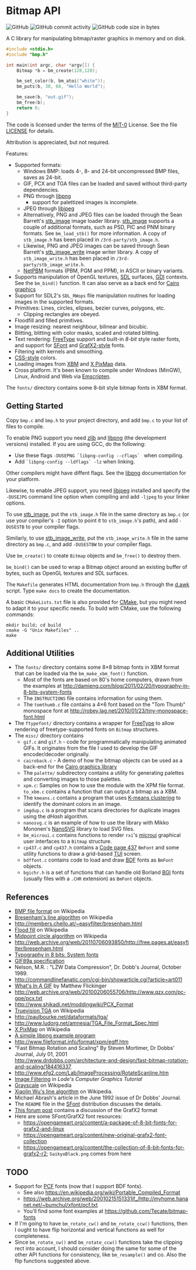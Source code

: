 # Bitmap API

![GitHub](https://img.shields.io/github/license/wernsey/bitmap)
![GitHub commit activity](https://img.shields.io/github/commit-activity/y/wernsey/bitmap)
![GitHub code size in bytes](https://img.shields.io/github/languages/code-size/wernsey/bitmap)

A C library for manipulating bitmap/raster graphics in memory and on disk.

```c
#include <stdio.h>
#include "bmp.h"

int main(int argc, char *argv[]) {
    Bitmap *b = bm_create(128,128);

    bm_set_color(b, bm_atoi("white"));
    bm_puts(b, 30, 60, "Hello World");

    bm_save(b, "out.gif");
    bm_free(b);
    return 0;
}
```

The code is licensed under the terms of the [MIT-0][] License. See the file
[LICENSE](LICENSE) for details.

Attribution is appreciated, but not required.

[MIT-0]: https://en.wikipedia.org/wiki/MIT_License#MIT_No_Attribution_License

Features:
* Supported formats:
  * Windows BMP: loads 4-, 8- and 24-bit uncompressed BMP files, saves as 24-bit.
  * GIF, PCX and TGA files can be loaded and saved without
    third-party dependencies.
  * PNG through [libpng](http://www.libpng.org)
    * support for palettized images is incomplete.
  * JPEG through [libjpeg](http://www.ijg.org/)
  * Alternatively, PNG and JPEG files can be loaded through the Sean Barrett's
    [stb_image][] image loader library. [stb_image][] supports a couple of
    additional formats, such as PSD, PIC and PNM binary formats. See
    `bm_load_stb()` for more information.
    A copy of `stb_image.h` has been placed in `/3rd-party/stb_image.h`.
  * Likewise, PNG and JPEG images can be saved through Sean Barrett's
    [stb_image_write][] image writer library.
    A copy of `stb_image_write.h` has been placed in `/3rd-party/stb_image_write.h`.
  * [NetPBM][] formats (PBM, PGM and PPM), in ASCII or binary variants.
* Supports manipulation of OpenGL textures, [SDL](https://www.libsdl.org/)
  surfaces, [GDI](https://en.wikipedia.org/wiki/Graphics_Device_Interface)
  contexts. See the `bm_bind()` function. It can also serve as a back end for
  [Cairo graphics](https://cairographics.org)
* Support for SDL2's `SDL_RWops` file manipulation routines for loading images
  in the supported formats.
* Primitives: Lines, circles, elipses, bezier curves, polygons, etc.
  * Clipping rectangles are obeyed.
* Floodfill and filled primitives.
* Image resizing: nearest neighbour, bilinear and bicubic.
* Blitting, blitting with color masks, scaled and rotated blitting.
* Text rendering: [FreeType][freetype] support and built-in _8-bit_ style
  raster fonts, and support for [SFont][sfont] and [GrafX2-style][grafx2] fonts.
* Filtering with kernels and smoothing.
* [CSS-style](http://en.wikipedia.org/wiki/Web_colors) colors.
* Loading images from [XBM](https://en.wikipedia.org/wiki/X_BitMap) and [X
  PixMap](https://en.wikipedia.org/wiki/X_PixMap) data.
* Cross platform. It's been known to compile under Windows (MinGW), Linux,
  Android and Web via [Emscripten][emscripten].

The `fonts/` directory contains some 8-bit style bitmap fonts in XBM format.

[freetype]: https://www.freetype.org/
[emscripten]: http://kripken.github.io/emscripten-site/
[stb_image]: https://github.com/nothings/stb/blob/master/stb_image.h
[stb_image_write]: https://github.com/nothings/stb/blob/master/stb_image_write.h
[sfont]: http://www.linux-games.com/sfont/
[grafx2]: https://en.wikipedia.org/wiki/GrafX2
[NetPBM]: https://en.wikipedia.org/wiki/Netpbm

## Getting Started

Copy `bmp.c` and `bmp.h` to your project directory, and add `bmp.c` to your
list of files to compile.

To enable PNG support you need [zlib][] and [libpng][] (the development
versions) installed. If you are using GCC, do the following:

* Use these flags ``-DUSEPNG `libpng-config --cflags` `` when compiling.
* Add `` `libpng-config --ldflags` -lz `` when linking.

Other compilers might have diffent flags. See the [libpng][] documentation for
your platform.

Likewise, to enable JPEG support, you need [libjpeg][] installed and specify
the `-DUSEJPG` command line option when compiling and add `-ljpeg` to your
linker options.

To use [stb_image][], put the `stb_image.h` file in the same directory as
`bmp.c` (or use your compiler's `-I` option to point it to `stb_image.h`'s
path), and add `-DUSESTB` to your compiler flags.

Similarly, to use [stb_image_write][], put the `stb_image_write.h` file in the
same directory as `bmp.c`, and add `-DUSESTBW` to your compiler flags.

Use `bm_create()` to create `Bitmap` objects and `bm_free()` to destroy them.

`bm_bind()` can be used to wrap a Bitmap object around an existing buffer of
bytes, such as OpenGL textures and SDL surfaces.

The `Makefile` generates HTML documentation from `bmp.h` through the
[d.awk][dawk] script. Type `make docs` to create the documentation.

A basic `CMakeLists.txt` file is also provided for [CMake][], but you might need
to adapt it to your specific needs. To build with CMake, use the following commands:

```
mkdir build; cd build
cmake -G "Unix Makefiles" ..
make
```

[dawk]: https://github.com/wernsey/d.awk
[zlib]: https://www.zlib.net
[libpng]: http://www.libpng.org
[libjpeg]: http://www.ijg.org/
[CMake]: https://cmake.org/

## Additional Utilities

* The `fonts/` directory contains some 8&times;8 bitmap fonts in XBM format
  that can be loaded via the `bm_make_xbm_font()` function.
  * Most of the fonts are based on 80's home computers, drawn from the examples
    at http://damieng.com/blog/2011/02/20/typography-in-8-bits-system-fonts
  * The `INSTRUCTIONS` file contains information for using them.
  * The `tomthumb.c` file contains a 4&times;6 font based on the "Tom Thumb"
    monospace font at http://robey.lag.net/2010/01/23/tiny-monospace-font.html
* The `ftypefont/` directory contains a wrapper for
  [FreeType](http://www.freetype.org/) to allow rendering of freetype-supported
  fonts on `Bitmap` structures.
* The `misc/` directory contains
  * `gif.c` and `gif.h` - code for programmatically manipulating animated GIFs.
    It originates from the file I used to develop the GIF encoder/decoder
    originally.
  * `cairoback.c` - A demo of how the bitmap objects can be used as a back-end
    for the [Cairo graphics library](https://cairographics.org)
  * The `palette/` subdirectory contains a utility for generating palettes and
    converting images to those palettes.
  * `xpm.c`: Samples on how to use the module with the XPM file
    format. `to_xbm.c` contains a function that can output a bitmap as a XBM.
  * The `kmeans.c` contains a program that uses
    [K-means clustering](https://en.wikipedia.org/wiki/K-means_clustering) to
    identify the dominant colors in an image.
  * `imgdup.c` is a program that scans directories for duplicate images using
    the _dHash_ algorithm.
  * `nanosvg.c` is an example of how to use the library with Mikko Mononen's [NanoSVG][]
    library to load SVG files.
  * `bm_microui.c` contains functions to render `rxi`'s [microui][] graphical
    user interfaces to a `Bitmap` structure.
  * `cp437.c` and `cp437.h` contains a [Code page 437][cp437] `BmFont` and
    some utility functions to draw a grid-based [TUI][] screen.
  * `bdffont.c` contains code to load and draw [BDF][] fonts as `BmFont` objects.
  * `bgichr.h` is a set of functions that can handle old Borland [BGI][bgi] fonts
    (usually files with a `.CHR` extension) as `BmFont` objects.

[NanoSVG]: https://github.com/memononen/nanosvg
[microui]: https://github.com/rxi/microui
[cp437]: https://en.wikipedia.org/wiki/Code_page_437
[TUI]: https://en.wikipedia.org/wiki/Text-based_user_interface
[BDF]: https://en.wikipedia.org/wiki/Glyph_Bitmap_Distribution_Format
[bgi]: https://en.wikipedia.org/wiki/Borland_Graphics_Interface

## References

* [BMP file format](http://en.wikipedia.org/wiki/BMP_file_format) on Wikipedia
* [Bresenham's line
  algorithm](http://en.wikipedia.org/wiki/Bresenham%27s_line_algorithm) on
  Wikipedia
* <http://members.chello.at/~easyfilter/bresenham.html>
* [Flood fill](http://en.wikipedia.org/wiki/Flood_fill) on Wikipedia
* [Midpoint circle
  algorithm](http://en.wikipedia.org/wiki/Midpoint_circle_algorithm) on
  Wikipedia
* <http://web.archive.org/web/20110706093850/http://free.pages.at/easyfilter/bresenham.html>
* [Typography in 8 bits: System
  fonts](http://damieng.com/blog/2011/02/20/typography-in-8-bits-system-fonts)
* [GIF89a specification](http://www.w3.org/Graphics/GIF/spec-gif89a.txt)
* Nelson, M.R. : "LZW Data Compression", Dr. Dobb's Journal, October 1989.
* <http://commandlinefanatic.com/cgi-bin/showarticle.cgi?article=art011>
* [What's In A
  GIF](http://www.matthewflickinger.com/lab/whatsinagif/index.html) by Matthew
  Flickinger
* <http://web.archive.org/web/20100206055706/http://www.qzx.com/pc-gpe/pcx.txt>
* <http://www.shikadi.net/moddingwiki/PCX_Format>
* [Truevision TGA](https://en.wikipedia.org/wiki/Truevision_TGA) on Wikipedia
* <http://paulbourke.net/dataformats/tga/>
* <http://www.ludorg.net/amnesia/TGA_File_Format_Spec.html>
* [X PixMap](https://en.wikipedia.org/wiki/X_PixMap) on Wikipedia
* [A simple libpng example program](http://zarb.org/~gc/html/libpng.html)
* <http://www.fileformat.info/format/xpm/egff.htm>
* "Fast Bitmap Rotation and Scaling" By Steven Mortimer, Dr Dobbs' Journal,
  July 01, 2001  \
  <http://www.drdobbs.com/architecture-and-design/fast-bitmap-rotation-and-scaling/184416337>
* <http://www.efg2.com/Lab/ImageProcessing/RotateScanline.htm>
* [Image Filtering](http://lodev.org/cgtutor/filtering.html) in _Lode's Computer Graphics Tutorial_
* [Grayscale](https://en.wikipedia.org/wiki/Grayscale) on Wikipedia
* [Xiaolin Wu's line algorithm](https://en.wikipedia.org/wiki/Xiaolin_Wu%27s_line_algorithm) on Wikipedia.
* Michael Abrash's article in the June 1992 issue of Dr Dobbs' Journal.
* The `README` file in the [SFont][sfont] distribution discusses the details.
* [This forum post](https://groups.google.com/forum/#!topic/grafx2/EQJCZDvFNfk) contains a discussion of the GrafX2 format
* Here are some SFont/GrafX2 font resources:
  * <https://opengameart.org/content/a-package-of-8-bit-fonts-for-grafx2-and-linux>
  * <https://opengameart.org/content/new-original-grafx2-font-collection>
  * <https://opengameart.org/content/the-collection-of-8-bit-fonts-for-grafx2-r2>; `SaikyoBlack.png` comes from here

[sfont]: http://www.linux-games.com/sfont/

## TODO

* Support for [PCF][] fonts (now that I support BDF fonts).
  * See also <https://en.wikipedia.org/wiki/Portable_Compiled_Format>
  * <https://web.archive.org/web/20010215151331if_/http://myhome.hananet.net/~bumchul/xfont/pcf.txt>
  * You'll find some font examples at <https://github.com/Tecate/bitmap-fonts>
* If I'm going to have `bm_rotate_cw()` and `bm_rotate_ccw()` functions, then I ought to have
  flip horizontal and vertical functions as well for completeness.
* Since `bm_rotate_cw()` and `bm_rotate_ccw()` functions take the clipping rect into account,
  I should consider doing the same for some of the other API functions for consistency, like
  `bm_resample()` and co. Also the flip functions suggested above.

[PCF]: https://fontforge.org/docs/techref/pcf-format.html